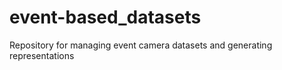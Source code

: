 # event-based_datasets
Repository for managing event camera datasets and generating representations
